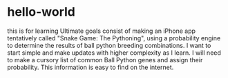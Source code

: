 # hello-world
this is for learning
Ultimate goals consist of making an iPhone app tentatively called "Snake Game: The Pythoning", using a probability engine to determine the results of ball python breeding combinations. I want to start simple and make updates with higher complexity as I learn.
I will need to make a cursory list of common Ball Python genes and assign their probability. This information is easy to find on the internet.
